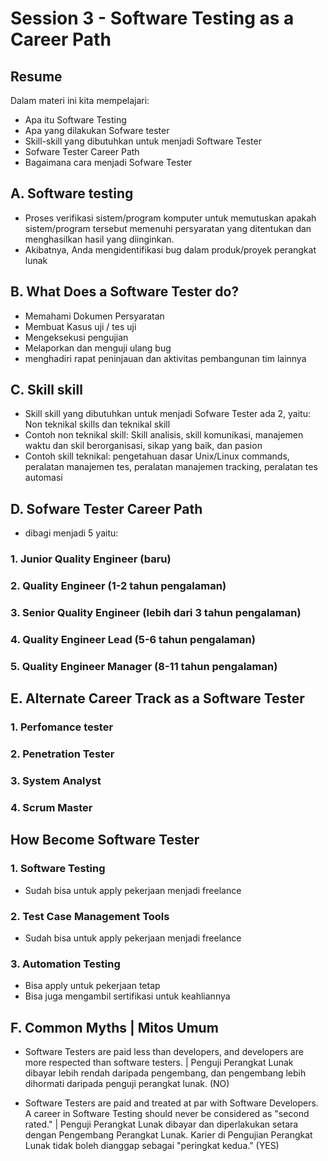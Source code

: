 # Session 3 - Software Testing as a Career Path

## Resume
Dalam materi ini kita mempelajari:
- Apa itu Software Testing
- Apa yang dilakukan Sofware tester 
- Skill-skill yang dibutuhkan untuk menjadi Software Tester 
- Sofware Tester Career Path
- Bagaimana cara menjadi Sofware Tester
## A. Software testing

- Proses verifikasi sistem/program komputer untuk memutuskan apakah sistem/program tersebut memenuhi persyaratan yang ditentukan dan menghasilkan hasil yang diinginkan.  
- Akibatnya, Anda mengidentifikasi bug dalam produk/proyek perangkat lunak

## B. What Does a Software Tester do?
- Memahami Dokumen Persyaratan
- Membuat Kasus uji / tes uji
- Mengeksekusi pengujian
- Melaporkan dan menguji ulang bug
- menghadiri rapat peninjauan dan aktivitas pembangunan tim lainnya
 
## C. Skill skill 
- Skill skill yang dibutuhkan untuk menjadi Sofware Tester ada 2, yaitu: Non teknikal skills dan teknikal skill
- Contoh non teknikal skill: Skill analisis, skill komunikasi, manajemen waktu dan skil berorganisasi, sikap yang baik, dan pasion
- Contoh skill teknikal: pengetahuan dasar Unix/Linux commands, peralatan manajemen tes, peralatan manajemen tracking, peralatan tes automasi 

## D. Sofware Tester Career Path
- dibagi menjadi 5 yaitu:
### 1. Junior Quality Engineer (baru)
### 2. Quality Engineer (1-2 tahun pengalaman)
### 3. Senior Quality Engineer (lebih dari 3 tahun pengalaman)
### 4. Quality Engineer Lead (5-6 tahun pengalaman)
### 5. Quality Engineer Manager (8-11 tahun pengalaman)

## E. Alternate Career Track as a Software Tester
### 1. Perfomance tester
### 2. Penetration Tester
### 3. System Analyst
### 4. Scrum Master

## How Become Software Tester
### 1. Software Testing
- Sudah bisa untuk apply pekerjaan menjadi freelance
### 2. Test Case Management Tools
- Sudah bisa untuk apply pekerjaan menjadi freelance
### 3. Automation Testing
- Bisa apply untuk pekerjaan tetap
- Bisa juga mengambil sertifikasi untuk keahliannya

## F. Common Myths | Mitos Umum
-  Software Testers are paid less than developers, and developers are more respected than software testers. | Penguji Perangkat Lunak dibayar lebih rendah daripada pengembang, dan pengembang lebih dihormati daripada penguji perangkat lunak. (NO)

- Software Testers are paid and treated at par with Software Developers. A career in Software Testing should never be considered as "second rated." |  Penguji Perangkat Lunak dibayar dan diperlakukan setara dengan Pengembang Perangkat Lunak.  Karier di Pengujian Perangkat Lunak tidak boleh dianggap sebagai "peringkat kedua." (YES)
